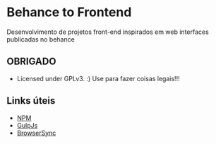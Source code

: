 # Behance to Frontend
Desenvolvimento de projetos front-end inspirados em web interfaces publicadas no behance


OBRIGADO
---

* Licensed under GPLv3. :) Use para fazer coisas legais!!!

Links úteis
---

* [NPM](https://www.npmjs.com)
* [GulpJs](https://gulpjs.com)
* [BrowserSync](https://browsersync.io/docs/)
